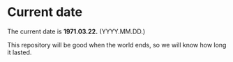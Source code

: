 # Current date

The current date is **1971.03.22.** (YYYY.MM.DD.)

This repository will be good when the world ends, so we will know how long it lasted.